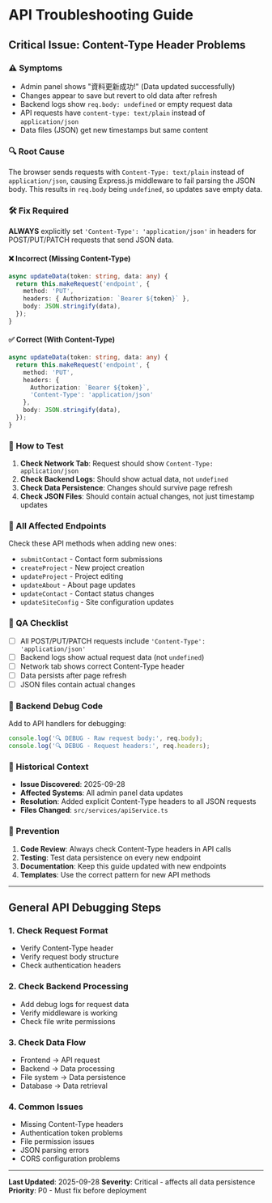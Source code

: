# API Troubleshooting Guide

## Critical Issue: Content-Type Header Problems

### ⚠️ Symptoms
- Admin panel shows "資料更新成功!" (Data updated successfully)
- Changes appear to save but revert to old data after refresh
- Backend logs show `req.body: undefined` or empty request data
- API requests have `content-type: text/plain` instead of `application/json`
- Data files (JSON) get new timestamps but same content

### 🔍 Root Cause
The browser sends requests with `Content-Type: text/plain` instead of `application/json`, causing Express.js middleware to fail parsing the JSON body. This results in `req.body` being `undefined`, so updates save empty data.

### 🛠️ Fix Required
**ALWAYS** explicitly set `'Content-Type': 'application/json'` in headers for POST/PUT/PATCH requests that send JSON data.

#### ❌ Incorrect (Missing Content-Type)
```typescript
async updateData(token: string, data: any) {
  return this.makeRequest('endpoint', {
    method: 'PUT',
    headers: { Authorization: `Bearer ${token}` },
    body: JSON.stringify(data),
  });
}
```

#### ✅ Correct (With Content-Type)
```typescript
async updateData(token: string, data: any) {
  return this.makeRequest('endpoint', {
    method: 'PUT',
    headers: {
      Authorization: `Bearer ${token}`,
      'Content-Type': 'application/json'
    },
    body: JSON.stringify(data),
  });
}
```

### 🧪 How to Test
1. **Check Network Tab**: Request should show `Content-Type: application/json`
2. **Check Backend Logs**: Should show actual data, not `undefined`
3. **Check Data Persistence**: Changes should survive page refresh
4. **Check JSON Files**: Should contain actual changes, not just timestamp updates

### 🚨 All Affected Endpoints
Check these API methods when adding new ones:
- `submitContact` - Contact form submissions
- `createProject` - New project creation
- `updateProject` - Project editing
- `updateAbout` - About page updates
- `updateContact` - Contact status changes
- `updateSiteConfig` - Site configuration updates

### 📝 QA Checklist
- [ ] All POST/PUT/PATCH requests include `'Content-Type': 'application/json'`
- [ ] Backend logs show actual request data (not `undefined`)
- [ ] Network tab shows correct Content-Type header
- [ ] Data persists after page refresh
- [ ] JSON files contain actual changes

### 🔧 Backend Debug Code
Add to API handlers for debugging:
```javascript
console.log('🔍 DEBUG - Raw request body:', req.body);
console.log('🔍 DEBUG - Request headers:', req.headers);
```

### 📅 Historical Context
- **Issue Discovered**: 2025-09-28
- **Affected Systems**: All admin panel data updates
- **Resolution**: Added explicit Content-Type headers to all JSON requests
- **Files Changed**: `src/services/apiService.ts`

### 🎯 Prevention
1. **Code Review**: Always check Content-Type headers in API calls
2. **Testing**: Test data persistence on every new endpoint
3. **Documentation**: Keep this guide updated with new endpoints
4. **Templates**: Use the correct pattern for new API methods

---

## General API Debugging Steps

### 1. Check Request Format
- Verify Content-Type header
- Verify request body structure
- Check authentication headers

### 2. Check Backend Processing
- Add debug logs for request data
- Verify middleware is working
- Check file write permissions

### 3. Check Data Flow
- Frontend → API request
- Backend → Data processing
- File system → Data persistence
- Database → Data retrieval

### 4. Common Issues
- Missing Content-Type headers
- Authentication token problems
- File permission issues
- JSON parsing errors
- CORS configuration problems

---

**Last Updated**: 2025-09-28
**Severity**: Critical - affects all data persistence
**Priority**: P0 - Must fix before deployment